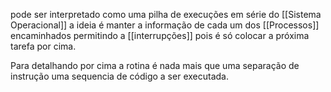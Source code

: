 pode ser interpretado como uma pilha de execuções em série do [[Sistema Operacional]] a ideia é manter a informação de cada um dos [[Processos]] encaminhados permitindo a [[interrupções]] pois é só colocar a próxima tarefa por cima.

Para detalhando por cima  a rotina é nada mais que uma separação de instrução uma sequencia de código a ser executada.